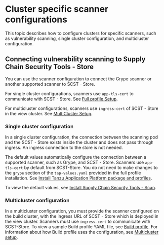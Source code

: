 # Cluster specific scanner configurations

This topic describes how to configure clusters for specific scanners, such as
vulnerability scanning, single cluster configuration, and multicluster
configuration.

## Connecting vulnerability scanning to Supply Chain Security Tools - Store

You can use the scanner configuration to connect the Grype scanner or another
supported scanner to SCST - Store.

For single cluster configurations, scanners use `app-tls-cert` to communicate
with SCST - Store. See [Full profile Setup](../install-online/profile.hbs.md#install-profile).

For multicluster configurations, scanners use `ingress-cert` of SCST - Store in
the view cluster. See [MultiCluster Setup](multicluster-setup.hbs.md).

### Single cluster configuration

In a single cluster configuration, the connection between the scanning pod and
the SCST - Store exists inside the cluster and does not pass through ingress. An
ingress connection to the store is not needed.

The default values automatically configure the connection between a supported
scanner, such as Grype, and SCST - Store. Scanners use `app-tls-cert` by default
from SCST-Store. You do not need to make changes to the `grype` section of the
`tap-values.yaml` provided in the full profile installation. See [Install Tanzu Application Platform package and profiles](../install-online/profile.hbs.md#install-profile).

To view the default values, see [Install Supply Chain Security Tools - Scan](../scst-scan/install-scst-scan.hbs.md#-configure-properties).

### Multicluster configuration

In a multicluster configuration, you must provide the scanner configured on the
build cluster, with the ingress URL of SCST - Store which is deployed in the
view cluster. Scanners must use `ingress-cert` to communicate with SCST-Store.
To view a sample Build profile YAML file, see [Build
profile](../multicluster/reference/tap-values-build-sample.hbs.md). For
information about how Build profile uses the configuration, see [Multicluster
setup](multicluster-setup.hbs.md#install-build-profile).